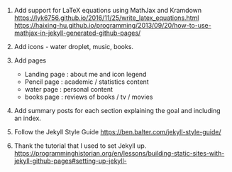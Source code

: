 1. Add support for LaTeX equations using MathJax and Kramdown
	https://lyk6756.github.io/2016/11/25/write_latex_equations.html
	https://haixing-hu.github.io/programming/2013/09/20/how-to-use-mathjax-in-jekyll-generated-github-pages/

2. Add icons - water droplet, music, books.

3. Add pages
	- Landing page : about me and icon legend
	- Pencil page  : academic / statistics content
	- water  page  : personal content
	- books page   : reviews of books / tv / movies

4. Add summary posts for each section explaining the goal and including an index.

5. Follow the Jekyll Style Guide
	https://ben.balter.com/jekyll-style-guide/

6. Thank the tutorial that I used to set Jekyll up.
	https://programminghistorian.org/en/lessons/building-static-sites-with-jekyll-github-pages#setting-up-jekyll-